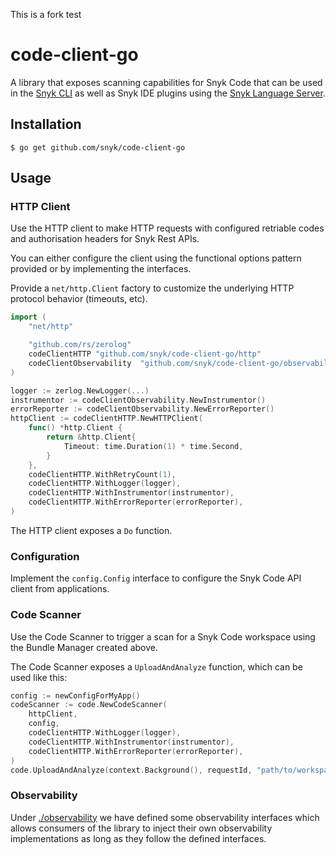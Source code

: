 This is a fork test

# code-client-go

A library that exposes scanning capabilities for Snyk Code that can be used in the [Snyk CLI](https://github.com/snyk/cli) as well as Snyk IDE plugins using the [Snyk Language Server](https://github.com/snyk/snyk-ls).

## Installation

```shell script
$ go get github.com/snyk/code-client-go
```

## Usage

### HTTP Client

Use the HTTP client to make HTTP requests with configured retriable codes and authorisation headers for Snyk Rest APIs.

You can either configure the client using the functional options pattern provided or by implementing the interfaces.

Provide a `net/http.Client` factory to customize the underlying HTTP protocol behavior (timeouts, etc).

```go
import (
    "net/http"

    "github.com/rs/zerolog"
    codeClientHTTP "github.com/snyk/code-client-go/http"
    codeClientObservability  "github.com/snyk/code-client-go/observability"
)

logger := zerlog.NewLogger(...)
instrumentor := codeClientObservability.NewInstrumentor()
errorReporter := codeClientObservability.NewErrorReporter()
httpClient := codeClientHTTP.NewHTTPClient(
    func() *http.Client {
        return &http.Client{
            Timeout: time.Duration(1) * time.Second,
        }
    },
    codeClientHTTP.WithRetryCount(1),
    codeClientHTTP.WithLogger(logger),
    codeClientHTTP.WithInstrumentor(instrumentor),
    codeClientHTTP.WithErrorReporter(errorReporter),
)
```

The HTTP client exposes a `Do` function.

### Configuration

Implement the `config.Config` interface to configure the Snyk Code API client from applications.

### Code Scanner

Use the Code Scanner to trigger a scan for a Snyk Code workspace using the Bundle Manager created above.

The Code Scanner exposes a `UploadAndAnalyze` function, which can be used like this:

```go
config := newConfigForMyApp()
codeScanner := code.NewCodeScanner(
    httpClient,
    config,
    codeClientHTTP.WithLogger(logger),
    codeClientHTTP.WithInstrumentor(instrumentor),
    codeClientHTTP.WithErrorReporter(errorReporter),
)
code.UploadAndAnalyze(context.Background(), requestId, "path/to/workspace", channelForWalkingFiles, changedFiles)
```


### Observability

Under [./observability](./observability) we have defined some observability interfaces which allows consumers of the library to inject their own observability implementations as long as they follow the defined interfaces.
